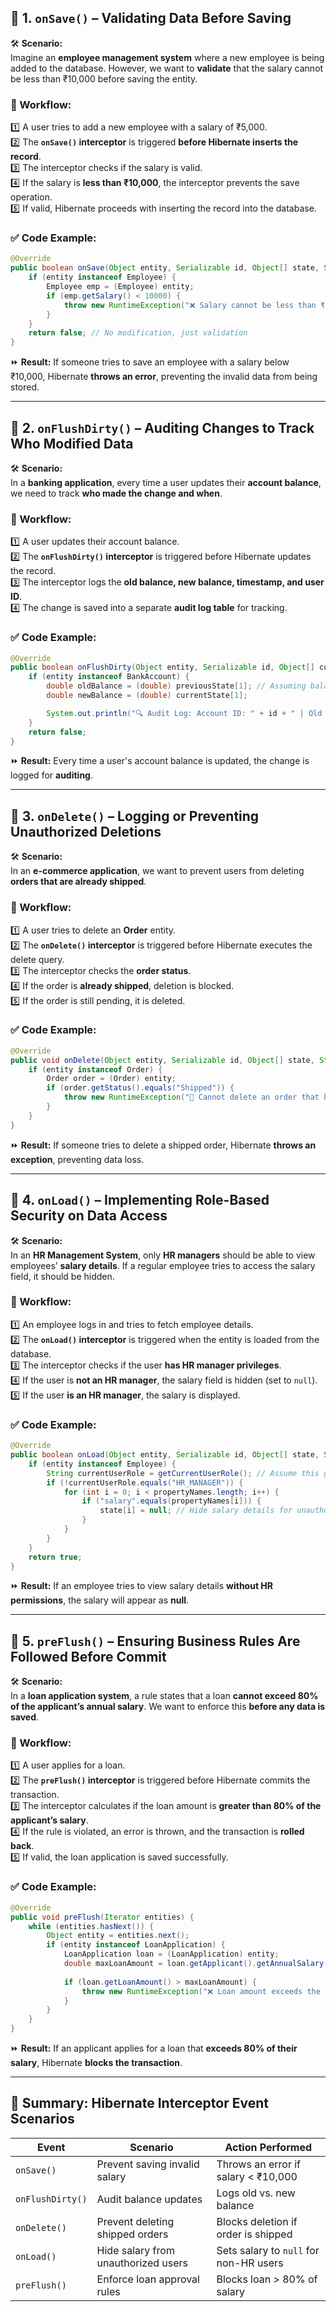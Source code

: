 

## **📌 1. `onSave()` – Validating Data Before Saving**  
🛠 **Scenario:**  
Imagine an **employee management system** where a new employee is being added to the database. However, we want to **validate** that the salary cannot be less than ₹10,000 before saving the entity.

### **🔄 Workflow:**
1️⃣ A user tries to add a new employee with a salary of ₹5,000.  
2️⃣ The **`onSave()` interceptor** is triggered **before Hibernate inserts the record**.  
3️⃣ The interceptor checks if the salary is valid.  
4️⃣ If the salary is **less than ₹10,000**, the interceptor prevents the save operation.  
5️⃣ If valid, Hibernate proceeds with inserting the record into the database.  

### **✅ Code Example:**
```java
@Override
public boolean onSave(Object entity, Serializable id, Object[] state, String[] propertyNames, Type[] types) {
    if (entity instanceof Employee) {
        Employee emp = (Employee) entity;
        if (emp.getSalary() < 10000) {
            throw new RuntimeException("❌ Salary cannot be less than ₹10,000!");
        }
    }
    return false; // No modification, just validation
}
```
⏩ **Result:** If someone tries to save an employee with a salary below ₹10,000, Hibernate **throws an error**, preventing the invalid data from being stored.

---

## **📌 2. `onFlushDirty()` – Auditing Changes to Track Who Modified Data**  
🛠 **Scenario:**  
In a **banking application**, every time a user updates their **account balance**, we need to track **who made the change and when**.  

### **🔄 Workflow:**
1️⃣ A user updates their account balance.  
2️⃣ The **`onFlushDirty()` interceptor** is triggered before Hibernate updates the record.  
3️⃣ The interceptor logs the **old balance, new balance, timestamp, and user ID**.  
4️⃣ The change is saved into a separate **audit log table** for tracking.  

### **✅ Code Example:**
```java
@Override
public boolean onFlushDirty(Object entity, Serializable id, Object[] currentState, Object[] previousState, String[] propertyNames, Type[] types) {
    if (entity instanceof BankAccount) {
        double oldBalance = (double) previousState[1]; // Assuming balance is at index 1
        double newBalance = (double) currentState[1];

        System.out.println("🔍 Audit Log: Account ID: " + id + " | Old Balance: ₹" + oldBalance + " | New Balance: ₹" + newBalance);
    }
    return false; 
}
```
⏩ **Result:** Every time a user's account balance is updated, the change is logged for **auditing**.

---

## **📌 3. `onDelete()` – Logging or Preventing Unauthorized Deletions**  
🛠 **Scenario:**  
In an **e-commerce application**, we want to prevent users from deleting **orders that are already shipped**.

### **🔄 Workflow:**
1️⃣ A user tries to delete an **Order** entity.  
2️⃣ The **`onDelete()` interceptor** is triggered before Hibernate executes the delete query.  
3️⃣ The interceptor checks the **order status**.  
4️⃣ If the order is **already shipped**, deletion is blocked.  
5️⃣ If the order is still pending, it is deleted.  

### **✅ Code Example:**
```java
@Override
public void onDelete(Object entity, Serializable id, Object[] state, String[] propertyNames, Type[] types) {
    if (entity instanceof Order) {
        Order order = (Order) entity;
        if (order.getStatus().equals("Shipped")) {
            throw new RuntimeException("🚨 Cannot delete an order that has already been shipped!");
        }
    }
}
```
⏩ **Result:** If someone tries to delete a shipped order, Hibernate **throws an exception**, preventing data loss.

---

## **📌 4. `onLoad()` – Implementing Role-Based Security on Data Access**  
🛠 **Scenario:**  
In an **HR Management System**, only **HR managers** should be able to view employees’ **salary details**. If a regular employee tries to access the salary field, it should be hidden.

### **🔄 Workflow:**
1️⃣ An employee logs in and tries to fetch employee details.  
2️⃣ The **`onLoad()` interceptor** is triggered when the entity is loaded from the database.  
3️⃣ The interceptor checks if the user **has HR manager privileges**.  
4️⃣ If the user is **not an HR manager**, the salary field is hidden (set to `null`).  
5️⃣ If the user **is an HR manager**, the salary is displayed.  

### **✅ Code Example:**
```java
@Override
public boolean onLoad(Object entity, Serializable id, Object[] state, String[] propertyNames, Type[] types) {
    if (entity instanceof Employee) {
        String currentUserRole = getCurrentUserRole(); // Assume this gets the role from the session
        if (!currentUserRole.equals("HR_MANAGER")) {
            for (int i = 0; i < propertyNames.length; i++) {
                if ("salary".equals(propertyNames[i])) {
                    state[i] = null; // Hide salary details for unauthorized users
                }
            }
        }
    }
    return true;
}
```
⏩ **Result:** If an employee tries to view salary details **without HR permissions**, the salary will appear as **null**.

---

## **📌 5. `preFlush()` – Ensuring Business Rules Are Followed Before Commit**  
🛠 **Scenario:**  
In a **loan application system**, a rule states that a loan **cannot exceed 80% of the applicant’s annual salary**. We want to enforce this **before any data is saved**.

### **🔄 Workflow:**
1️⃣ A user applies for a loan.  
2️⃣ The **`preFlush()` interceptor** is triggered before Hibernate commits the transaction.  
3️⃣ The interceptor calculates if the loan amount is **greater than 80% of the applicant’s salary**.  
4️⃣ If the rule is violated, an error is thrown, and the transaction is **rolled back**.  
5️⃣ If valid, the loan application is saved successfully.  

### **✅ Code Example:**
```java
@Override
public void preFlush(Iterator entities) {
    while (entities.hasNext()) {
        Object entity = entities.next();
        if (entity instanceof LoanApplication) {
            LoanApplication loan = (LoanApplication) entity;
            double maxLoanAmount = loan.getApplicant().getAnnualSalary() * 0.8;
            
            if (loan.getLoanAmount() > maxLoanAmount) {
                throw new RuntimeException("❌ Loan amount exceeds the allowed limit!");
            }
        }
    }
}
```
⏩ **Result:** If an applicant applies for a loan that **exceeds 80% of their salary**, Hibernate **blocks the transaction**.

---

## **🚀 Summary: Hibernate Interceptor Event Scenarios**
| **Event**        | **Scenario** | **Action Performed** |
|-----------------|-------------|----------------------|
| `onSave()`      | Prevent saving invalid salary | Throws an error if salary < ₹10,000 |
| `onFlushDirty()` | Audit balance updates | Logs old vs. new balance |
| `onDelete()`    | Prevent deleting shipped orders | Blocks deletion if order is shipped |
| `onLoad()`      | Hide salary from unauthorized users | Sets salary to `null` for non-HR users |
| `preFlush()`    | Enforce loan approval rules | Blocks loan > 80% of salary |

